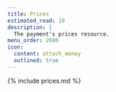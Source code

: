```yaml
---
title: Prices
estimated_read: 10
description: |
  The payment's prices resource.
menu_order: 2600
icon:
  content: attach_money
  outlined: true
---
```


{% include prices.md %}
